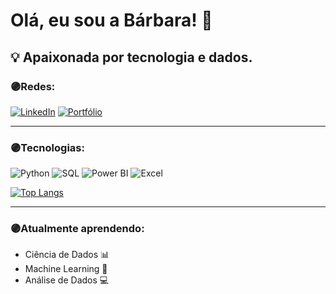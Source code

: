 # Olá, eu sou a Bárbara! 👾

💡 Apaixonada por tecnologia e dados.
---

### 🟣Redes:

[![LinkedIn](https://img.shields.io/badge/LinkedIn-0077B5?style=for-the-badge&logo=linkedin&logoColor=white)](https://www.linkedin.com/in/barbara-bertellini-de-figueiredo/)  [![Portfólio](https://img.shields.io/badge/Website-000000?style=for-the-badge&logo=About.me&logoColor=white)](https://www.barbarabertellini.tech/)

---

### 🟣Tecnologias:

![Python](https://img.shields.io/badge/Python-3776AB?style=for-the-badge&logo=python&logoColor=white)  ![SQL](https://img.shields.io/badge/SQL-4479A1?style=for-the-badge&logo=postgresql&logoColor=white)  ![Power BI](https://img.shields.io/badge/Power%20BI-F2C811?style=for-the-badge&logo=powerbi&logoColor=black)  ![Excel](https://img.shields.io/badge/Microsoft%20Excel-217346?style=for-the-badge&logo=microsoft-excel&logoColor=white)  

[![Top Langs](https://github-readme-stats.vercel.app/api/top-langs/?username=barbarabertellini&layout=compact&theme=radical)](https://github.com/anuraghazra/github-readme-stats)

---

### 🟣Atualmente aprendendo:

- Ciência de Dados 📊  
- Machine Learning 🤖  
- Análise de Dados 💻  
